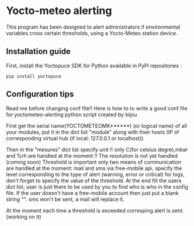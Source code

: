 # Yocto-meteo alerting

This program has been designed to alert administrators if environmental variables cross certain thresholds, using a Yocto-Meteo station device.

## Installation guide

First, install the Yoctopuce SDK for Python available in PyPi repositories :
```
pip install yoctopuce
```


## Configuration tips

Read me before changing conf file!!
Here is how to to write a good conf file for yoctometeo-alerting python script created by bijou

First get the serial name(YOCTOMETEOMK******) (or logical name) of all your modules, put it in the dict list "module" along with
their hosts (IP of corresponding virtual hub (if local: 127.0.0.1 or localhost))

Then in the "mesures" dict list specify unit !! only C(for celsius degre),mbar and %rh are handled at the moment !!
The resolution is not yet handled (coming soon)
Threshold is important only two means of communication are handled at the moment: mail and sms via free-mobile api, specify the level corresponding
to the type of alert (warning, error or critical) for logs, don't forget to specify the value of the threshold.
At the end fill the users dict list, user is just there to be used by you to find who is who in the config file. If the user doesn't have a
free-mobile account then just put a blank string "". sms won't be sent, a mail will replace it.

At the moment each time a threshold is exceeded corresping alert is sent. (working on it)